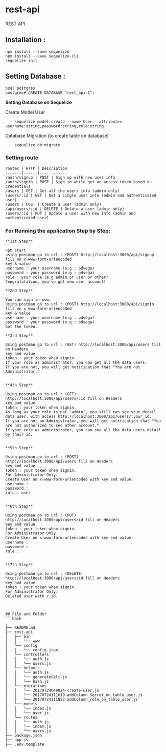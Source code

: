 # rest-api
REST API 


## Installation :
    npm install --save sequelize
    npm install --save sequelize-cli
    sequelize init


## Setting Database : 
    psql postgres
    postgres# CREATE DATABASE "rest_api-1";


**Setting Database on Sequelize**

Create Model User
            
        sequelize model:create --name User --attributes username:string,password:string,role:string

Database Migration (to create table on database)

        sequelize db:migrate


### Setting route

    routes | HTTP | Description
    -------|------|------------
    /auth/signup | POST | Sign up with new user info
    /auth/signin | POST | Sign in while get an access token based on credentials
    /users | GET | Get all the users info (admin only)
    /users/:id | GET | Get a single user info (admin and authenticated user)
    /users | POST | Create a user (admin only)
    /api/users/:id | DELETE | Delete a user (admin only)
    /users/:id | PUT | Update a user with new info (admin and authenticated user)



### For Running the application Step by Step:


    **1st Step**

    npm start
    using postman go to url : (POST) http://localhost:3000/api/signup 
    fill on x-www-form-urlencoded
    key & value
    username : your username (e.g : pdvega)
    password : your password (e.g : pdvega)
    role : your role (e.g admin or user or other)
    Congratulation, you've got new user account!

    **2nd Step**

    You can sign in now.
    Using postman go to url : (POST) http://localhost:3000/api/signin 
    fill on x-www-form-urlencoded
    key & value
    username : your username (e.g : pdvega)
    password : your password (e.g : pdvega)
    Got the token.

    **3rd Step**

    Using postman go to url : (GET) http://localhost:3000/api/users fill on Headers
    key and value
    token : your token when signin.
    If your role as administrator, you can get all the data users.
    If you are not, you will get notification that "You are not Administrator."


    **4th Step**

    Using postman go to url : (GET)
    http://localhost:3000/api/users/:id fill on Headers
    key and value
    token : your token when signin.
    As long as your role is not 'admin', you still can see your detail data user, with access http://localhost:3000/api/users/:your_id.
    If you are not an Administrator, you will get notification that "You are not authorized to see other account."
    If your role as administrator, you can see all the data users detail by their id.


    **5th Step**

    Using postman go to url : (POST)
    http://localhost:3000/api/users fill on Headers
    key and value
    token : your token when signin.
    For Administrator Only.
    Create User on x-www-form-urlencoded with key and value:
    username : 
    password : 
    role : user


    **6th Step**

    Using postman go to url : (PUT)
    http://localhost:3000/api/users/id fill on Headers
    key and value
    token : your token when signin.
    For Administrator Only.
    Create User on x-www-form-urlencoded with key and value:
    username : 
    password : 
    role : 


    **7th Step**

    Using postman go to url : (DELETE)
    http://localhost:3000/api/users/id fill on Headers
    key and value
    token : your token when signin.
    For Administrator Only.
    Deleted user with /:id.



    ## File and Folder 
    ```bash
    .
    ├── README.md
    ├── rest-api
    │   ├── bin
    │   │   └── www
    │   └── config
    │   │   └── config.json
    │   └── controllers
    │   │   └── auth.js
    │   │   └── users.js
    │   └── helpers
    │   │   └── auth.js
    │   │   └── generateSalt.js
    │   │   └── hash.js
    │   └── migrations
    │   │   └── 20170724040824-create-user.js
    │   │   └── 20170724111610-addColumn_Secret_on_table_user.js
    │   │   └── 20170724111852-addColumn_role_on_table_user.js
    │   └── models
    │   │   └── index.js
    │   │   └── user.js
    │   └── routes
    │   │   └── auth.js
    │   │   └── index.js
    │   │   └── users.js
    ├── package.json
    ├── app.js
    ├── .env.template
